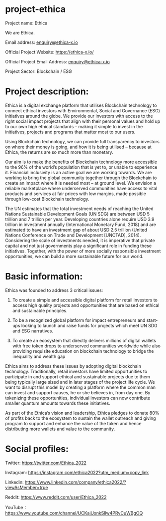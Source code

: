# project-ethica
Project name: Ethica

We are Ethica.

Email address: enquiry@ethica-x.io

Official Project Website: https://ethica-x.io/

Official Project Email Address: enquiry@ethica-x.io

Project Sector: Blockchain / ESG

# Project description: 
Ethica is a digital exchange platform that utilises Blockchain technology to connect ethical investors with Environmental, Social and Governance (ESG) initiatives around the globe. We provide our investors with access to the right social impact projects that align with their personal values and hold up to our own high ethical standards – making it simple to invest in the initiatives, projects and programs that matter most to our users. 

Using Blockchain technology, we can provide full transparency to investors on where their money is going, and how it is being utilised – because at Ethica, the returns are so much more than monetary.

Our aim is to make the benefits of Blockchain technology more accessible to the 96% of the world’s population that is yet to, or unable to experience it. Financial inclusivity is an active goal we are working towards. We are working to bring the global community together through the Blockchain to create an impact where it is needed most – at ground level. We envision a reliable marketplace where underserved communities have access to vital products and services at fair prices with low margins, made possible through low-cost Blockchain technology.

The UN estimates that the total investment needs of reaching the United Nations Sustainable Development Goals (UN SDG) are between USD 5 trillion and 7 trillion per year. Developing countries alone require USD 3.9 trillion in investment annually (International Monetary Fund, 2018) and are estimated to have an investment gap of about USD 2.5 trillion (United Nations Conference on Trade and Development [UNCTAD], 2014). Considering the scale of investments needed, it is imperative that private capital and not just governments play a significant role in funding these initiatives.
Together, with the power of more socially responsible investment opportunities, we can build a more sustainable future for our world.

# Basic information:
Ethica was founded to address 3 critical issues:
1.	To create a simple and accessible digital platform for retail investors to access high quality projects and opportunities that are based on ethical and sustainable principles.

2.	To be a recognized global platform for impact entrepreneurs and start-ups looking to launch and raise funds for projects which meet UN SDG and ESG narratives.

3.	To create an ecosystem that directly delivers millions of digital wallets with free token drops to underserved communities worldwide while also providing requisite education on blockchain technology to bridge the inequality and wealth gap

Ethica aims to address these issues by adopting digital blockchain technology. Traditionally, retail investors have limited opportunities to participate in and support ethical and sustainable projects due to them being typically large sized and in later stages of the project life cycle. We want to disrupt this model by creating a platform where the common man can invest and support causes, he or she believes in, from day one. By tokenizing these opportunities, individual investors can now contribute smaller quantum amounts towards these initiatives.

As part of the Ethica’s vision and leadership, Ethica pledges to donate 80% of profits back to the ecosystem to sustain the wallet outreach and giving program to support and enhance the value of the token and hence distributing more wallets and value to the community.  

# Social profiles:
Twitter: https://twitter.com/Ethica_2022

Instagram: https://instagram.com/ethica2022?utm_medium=copy_link

Linkedin: https://www.linkedin.com/company/ethica2022/?viewAsMember=true

Reddit: https://www.reddit.com/user/Ethica_2022

YouTube： https://www.youtube.com/channel/UCKaiUxnkSllw4PRvCuWBgOQ

